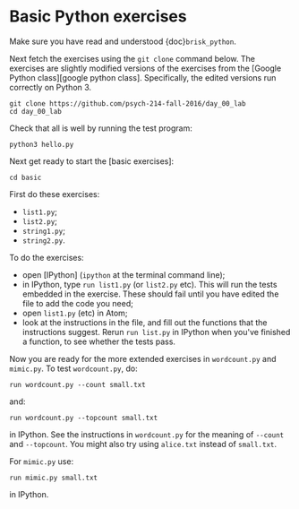 # Basic Python exercises

Make sure you have read and understood {doc}`brisk_python`.

Next fetch the exercises using the `git clone` command below.  The exercises
are slightly modified versions of the exercises from the [Google Python
class][google python class].  Specifically, the edited versions run correctly on Python 3.

```
git clone https://github.com/psych-214-fall-2016/day_00_lab
cd day_00_lab
```

Check that all is well by running the test program:

```
python3 hello.py
```

Next get ready to start the [basic exercises]:

```
cd basic
```

First do these exercises:

- `list1.py`;
- `list2.py`;
- `string1.py`;
- `string2.py`.

To do the exercises:

- open [IPython] (`ipython` at the terminal command line);
- in IPython, type `run list1.py` (or `list2.py` etc).  This will run the
  tests embedded in the exercise.  These should fail until you have edited the
  file to add the code you need;
- open `list1.py` (etc) in Atom;
- look at the instructions in the file, and fill out the functions that the
  instructions suggest.  Rerun `run list.py` in IPython when you've finished
  a function, to see whether the tests pass.

Now you are ready for the more extended exercises in `wordcount.py` and
`mimic.py`.  To test `wordcount.py`, do:

```
run wordcount.py --count small.txt
```

and:

```
run wordcount.py --topcount small.txt
```

in IPython.  See the instructions in `wordcount.py` for the meaning of
`--count` and `--topcount`.  You might also try using `alice.txt`
instead of `small.txt`.

For `mimic.py` use:

```
run mimic.py small.txt
```

in IPython.
